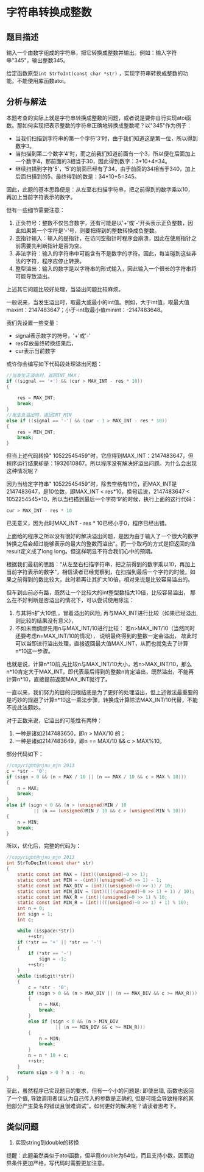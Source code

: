 # 字符串转换成整数

## 题目描述
输入一个由数字组成的字符串，把它转换成整数并输出。例如：输入字符串"345"，输出整数345。

给定函数原型`int StrToInt(const char *str)` ，实现字符串转换成整数的功能。不能使用库函数atoi。

## 分析与解法

本题考查的实际上就是字符串转换成整数的问题，或者说是要你自行实现atoi函数。那如何实现把表示整数的字符串正确地转换成整数呢？以"345"作为例子：
 - 当我们扫描到字符串的第一个字符'3'时，由于我们知道这是第一位，所以得到数字3。
 - 当扫描到第二个数字'4'时，而之前我们知道前面有一个3，所以便在后面加上一个数字4，那前面的3相当于30，因此得到数字：3*10+4=34。
 - 继续扫描到字符'5'，'5'的前面已经有了34，由于前面的34相当于340，加上后面扫描到的5，最终得到的数是：34*10+5=345。

因此，此题的基本思路便是：从左至右扫描字符串，把之前得到的数字乘以10，再加上当前字符表示的数字。  

但有一些细节需要注意：  
1. 正负符号：整数不仅包含数字，还有可能是以'+'或'-'开头表示正负整数，因此如果第一个字符是'-'号，则要把得到的整数转换成负整数。  
2. 空指针输入：输入的是指针，在访问空指针时程序会崩溃，因此在使用指针之前需要先判断指针是否为空。  
3. 非法字符：输入的字符串中可能含有不是数字的字符。因此，每当碰到这些非法的字符，程序应停止转换。  
4. 整型溢出：输入的数字是以字符串的形式输入，因此输入一个很长的字符串将可能导致溢出。  

上述其它问题比较好处理，当溢出问题比较麻烦。

一般说来，当发生溢出时，取最大或最小的int值。例如，大于int值，取最大值maxint：2147483647；小于-int取最小值minint：-2147483648。

我们先设置一些变量：
 - signal表示数字的符号，'+'或'-'
 - res存放最终转换结果后，
 - cur表示当前数字

或许你会编写如下代码段处理溢出问题：
```c
//当发生正溢出时，返回INT_MAX；
if ((signal == '+') && (cur > MAX_INT - res * 10))
{
	
	res = MAX_INT;
	break;
}
//发生负溢出时，返回INT_MIN
else if ((signal == '-') && (cur - 1 > MAX_INT - res * 10))
{
	res = MIN_INT;
	break;
}
```
但当上述代码转换"    10522545459"时，它应得到MAX_INT：2147483647，但程序运行结果却是：1932610867。所以程序没有解决好溢出问题。为什么会出现这种情况呢？

因为当给定字符串"    10522545459"时，除去空格有11位，而MAX_INT是2147483647，是10位数，即MAX_INT < res*10，换句话说，2147483647 < 1052254545\*10，所以当扫描到最后一个字符‘9’的时候，执行上面的这行代码：
```c
cur > MAX_INT - res * 10
```
已无意义，因为此时MAX_INT - res * 10已经小于0，程序已经出错。

上面给的程序之所以没有很好的解决溢出问题，是因为由于输入了一个很大的数字转换之后会超过能够表示的最大的整数而溢出”。而一个取巧的方式是把返回的值result定义成了long long。但这样明显不符合我们心中的预期。

根据我们最初的思路：“从左至右扫描字符串，把之前得到的数字乘以10，再加上当前字符表示的数字”，相信读者已经觉察到，在扫描到最后一个字符的时候，如果之前得到的数比较大，此时若再让其扩大10倍，相对来说是比较容易溢出的。  

但车到山前必有路，既然让一个比较大的int整型数括大10倍，比较容易溢出， 那么在不好判断是否溢出的情况下，可以尝试使用除法：  

1. 与其将n扩大10倍,，冒着溢出的风险, 再与MAX_INT进行比较（如果已经溢出, 则比较的结果没有意义），  
2. 不如未雨绸缪先用n与MAX_INT/10进行比较： 若n>MAX_INT/10（当然同时还要考虑n=MAX_INT/10的情况）， 说明最终得到的整数一定会溢出， 故此时可以当即进行溢出处理，直接返回最大值MAX_INT，从而也就免去了计算n\*10这一步骤。  

也就是说，计算n\*10前,先比较n与MAX_INT/10大小，若n>MAX_INT/10，那么n\*10肯定大于MAX_INT，即代表最后得到的整数n肯定溢出，既然溢出，不能再计算n\*10，直接提前返回MAX_INT就行了。  

一直以来，我们努力的目的归根结底是为了更好的处理溢出，但上述做法最重要的是巧妙的规避了计算n\*10这一乘法步骤，转换成计算除法MAX_INT/10代替，不能不说此法颇妙。  

对于正数来说，它溢出的可能性有两种：

1. 一种是诸如2147483650，即n > MAX/10 的；  
2. 一种是诸如2147483649，即n == MAX/10 && c > MAX%10。  

部分代码如下：

```c
//copyright@njnu_mjn 2013
c = *str - '0';
if (sign > 0 && (n > MAX / 10 || (n == MAX / 10 && c > MAX % 10)))
{
    n = MAX;
    break;
}
else if (sign < 0 && (n > (unsigned)MIN / 10
          || (n == (unsigned)MIN / 10 && c > (unsigned)MIN % 10)))
{
    n = MIN;
    break;
}
```  
所以，优化后，完整的代码为：  

```c
//copyright@njnu_mjn 2013
int StrToDecInt(const char* str)
{
    static const int MAX = (int)((unsigned)~0 >> 1);
    static const int MIN = -(int)((unsigned)~0 >> 1) - 1;
    static const int MAX_DIV = (int)((unsigned)~0 >> 1) / 10;
    static const int MIN_DIV = (int)((((unsigned)~0 >> 1) + 1) / 10);
    static const int MAX_R = (int)((unsigned)~0 >> 1) % 10;
    static const int MIN_R = (int)((((unsigned)~0 >> 1) + 1) % 10);
    int n = 0;
    int sign = 1;
    int c;

    while (isspace(*str))
        ++str;
    if (*str == '+' || *str == '-')
    {
        if (*str == '-')
            sign = -1;
        ++str;
    }
    while (isdigit(*str))
    {
        c = *str - '0';
        if (sign > 0 && (n > MAX_DIV || (n == MAX_DIV && c >= MAX_R)))
        {
            n = MAX;
            break;
        }
        else if (sign < 0 && (n > MIN_DIV
                  || (n == MIN_DIV && c >= MIN_R)))
        {
            n = MIN;
            break;
        }
        n = n * 10 + c;
        ++str;
    }
    return sign > 0 ? n : -n;
}
```
至此，虽然程序已实现题目的要求，但有一个小的问题是: 即使出错, 函数也返回了一个值, 导致调用者误认为自己传入的参数是正确的, 但是可能会导致程序的其他部分产生莫名的错误且很难调试”。如何更好的解决呢？请读者思考下。

## 类似问题

1. 实现string到double的转换

提醒：此题虽然类似于atoi函数，但毕竟double为64位，而且支持小数，因而边界条件更加严格，写代码时需要更加注意。
